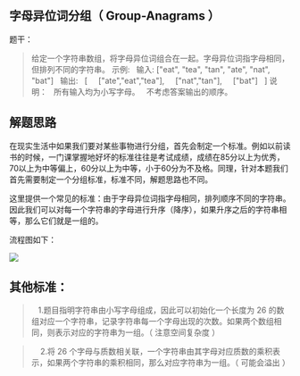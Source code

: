 ## 字母异位词分组（ Group-Anagrams ）
题干：
>给定一个字符串数组，将字母异位词组合在一起。字母异位词指字母相同，但排列不同的字符串。
示例:
&nbsp;&nbsp;输入: ["eat", "tea", "tan", "ate", "nat", "bat"]
&nbsp;&nbsp;输出:
&nbsp;&nbsp;[
&nbsp;&nbsp;&nbsp;&nbsp;["ate","eat","tea"],
&nbsp;&nbsp;&nbsp;&nbsp;["nat","tan"],
&nbsp;&nbsp;&nbsp;&nbsp;["bat"]
&nbsp;&nbsp;]
说明：
&nbsp;&nbsp;所有输入均为小写字母。
&nbsp;&nbsp;不考虑答案输出的顺序。


## 解题思路
在现实生活中如果我们要对某些事物进行分组，首先会制定一个标准。例如以前读书的时候，一门课掌握地好坏的标准往往是考试成绩，成绩在85分以上为优秀，70以上为中等偏上，60分以上为中等，小于60分为不及格。同理，针对本题我们首先需要制定一个分组标准，标准不同，解题思路也不同。


这里提供一个常见的标准：由于字母异位词指字母相同，排列顺序不同的字符串。因此我们可以对每一个字符串的字母进行升序（降序），如果升序之后的字符串相等，那么它们就是一组的。


流程图如下：

![](https://cdn.learnku.com/uploads/images/202005/05/21280/ug5to8C2VZ.jpg!large)




## 其他标准：

>&nbsp;&nbsp;&nbsp;1.题目指明字符串由小写字母组成，因此可以初始化一个长度为 26 的数组对应一个字符串，记录字符串每一个字母出现的次数。如果两个数组相同，则表示对应的字符串为一组。（ 注意空间复杂度 ）

>&nbsp;&nbsp;&nbsp;&nbsp;2.将 26 个字母与质数相关联，一个字符串由其字母对应质数的乘积表示，如果两个字符串的乘积相同，那么对应字符串为一组。（ 可能会溢出 ）


